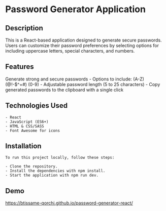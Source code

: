 # Password Generator Application

## Description

This is a React-based application designed to generate secure passwords. Users can customize their password preferences by selecting options for including uppercase letters, special characters, and numbers.

## Features

Generate strong and secure passwords
    - Options to include: (A-Z) (@!-$^+#) (0-9)
    - Adjustable password length (5 to 25 characters)
    - Copy generated passwords to the clipboard with a single click

## Technologies Used

    - React
    - JavaScript (ES6+)
    - HTML & CSS/SASS
    - Font Awesome for icons

## Installation 

    To run this project locally, follow these steps:

    - Clone the repository.
    - Install the dependencies with npm install.
    - Start the application with npm run dev.

## Demo
https://btissame-qorchi.github.io/password-generator-react/

